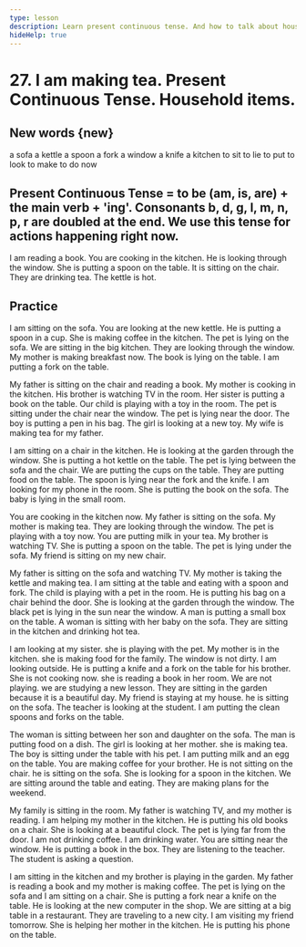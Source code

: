 ```yaml
---
type: lesson
description: Learn present continuous tense. And how to talk about household actions.
hideHelp: true
---
```


# 27. I am making tea. Present Continuous Tense. Household items.

## New words {new}

a sofa
a kettle
a spoon
a fork
a window
a knife
a kitchen
to sit
to lie
to put
to look
to make
to do
now

## Present Continuous Tense = to be (am, is, are) + the main verb + 'ing'. Consonants b, d, g, l, m, n, p, r are doubled at the end. We use this tense for actions happening right now.

I am reading a book.
You are cooking in the kitchen.
He is looking through the window.
She is putting a spoon on the table.
It is sitting on the chair.
They are drinking tea.
The kettle is hot.

## Practice

I am sitting on the sofa.
You are looking at the new kettle.
He is putting a spoon in a cup.
She is making coffee in the kitchen.
The pet is lying on the sofa.
We are sitting in the big kitchen.
They are looking through the window.
My mother is making breakfast now.
The book is lying on the table.
I am putting a fork on the table.

My father is sitting on the chair and reading a book.
My mother is cooking in the kitchen.
His brother is watching TV in the room.
Her sister is putting a book on the table.
Our child is playing with a toy in the room.
The pet is sitting under the chair near the window.
The pet is lying near the door.
The boy is putting a pen in his bag.
The girl is looking at a new toy.
My wife is making tea for my father.

I am sitting on a chair in the kitchen.
He is looking at the garden through the window.
She is putting a hot kettle on the table.
The pet is lying between the sofa and the chair.
We are putting the cups on the table.
They are putting food on the table.
The spoon is lying near the fork and the knife.
I am looking for my phone in the room.
She is putting the book on the sofa.
The baby is lying in the small room.

You are cooking in the kitchen now.
My father is sitting on the sofa.
My mother is making tea.
They are looking through the window.
The pet is playing with a toy now.
You are putting milk in your tea.
My brother is watching TV.
She is putting a spoon on the table.
The pet is lying under the sofa.
My friend is sitting on my new chair.

My father is sitting on the sofa and watching TV.
My mother is taking the kettle and making tea.
I am sitting at the table and eating with a spoon and fork.
The child is playing with a pet in the room.
He is putting his bag on a chair behind the door.
She is looking at the garden through the window.
The black pet is lying in the sun near the window.
A man is putting a small box on the table.
A woman is sitting with her baby on the sofa.
They are sitting in the kitchen and drinking hot tea.

I am looking at my sister.
she is playing with the pet.
My mother is in the kitchen.
she is making food for the family.
The window is not dirty.
I am looking outside.
He is putting a knife and a fork on the table for his brother.
She is not cooking now.
she is reading a book in her room.
We are not playing.
we are studying a new lesson.
They are sitting in the garden because it is a beautiful day.
My friend is staying at my house.
he is sitting on the sofa.
The teacher is looking at the student.
I am putting the clean spoons and forks on the table.

The woman is sitting between her son and daughter on the sofa.
The man is putting food on a dish.
The girl is looking at her mother.
she is making tea.
The boy is sitting under the table with his pet.
I am putting milk and an egg on the table.
You are making coffee for your brother.
He is not sitting on the chair.
he is sitting on the sofa.
She is looking for a spoon in the kitchen.
We are sitting around the table and eating.
They are making plans for the weekend.

My family is sitting in the room.
My father is watching TV, and my mother is reading.
I am helping my mother in the kitchen.
He is putting his old books on a chair.
She is looking at a beautiful clock.
The pet is lying far from the door.
I am not drinking coffee.
I am drinking water.
You are sitting near the window.
He is putting a book in the box.
They are listening to the teacher.
The student is asking a question.

I am sitting in the kitchen and my brother is playing in the garden.
My father is reading a book and my mother is making coffee.
The pet is lying on the sofa and I am sitting on a chair.
She is putting a fork near a knife on the table.
He is looking at the new computer in the shop.
We are sitting at a big table in a restaurant.
They are traveling to a new city.
I am visiting my friend tomorrow.
She is helping her mother in the kitchen.
He is putting his phone on the table.

